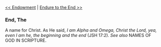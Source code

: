 [<< Endowment](Endowment.md)  |  [Endure to the End >>](Endure%20to%20the%20End.md)

### End, The
A name for Christ. As He said, *I am Alpha and Omega, Christ the Lord, yea, even I am he, the beginning and the end* (JSH 17:2). *See also* NAMES OF GOD IN SCRIPTURE.